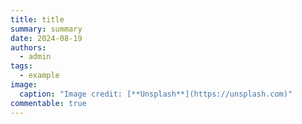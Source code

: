 ```yaml
---
title: title
summary: summary
date: 2024-08-19
authors:
  - admin
tags:
  - example
image:
  caption: "Image credit: [**Unsplash**](https://unsplash.com)"
commentable: true
---
```

